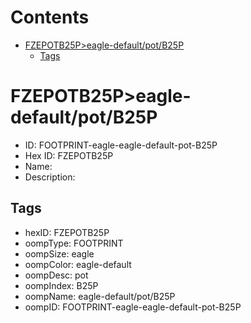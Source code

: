 



Contents
========

* [FZEPOTB25P>eagle-default/pot/B25P](#fzepotb25peagle-defaultpotb25p)
	* [Tags](#tags)

# FZEPOTB25P>eagle-default/pot/B25P

- ID: FOOTPRINT-eagle-eagle-default-pot-B25P
- Hex ID: FZEPOTB25P
- Name: 
- Description: 

## Tags

- hexID: FZEPOTB25P
- oompType: FOOTPRINT
- oompSize: eagle
- oompColor: eagle-default
- oompDesc: pot
- oompIndex: B25P
- oompName: eagle-default/pot/B25P
- oompID: FOOTPRINT-eagle-eagle-default-pot-B25P
